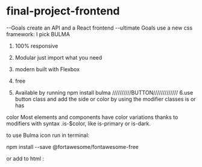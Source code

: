 # final-project-frontend

--Goals create an API and a React frontend
--ultimate Goals use a new css framework: I pick BULMA

1. 100% responsive
2. Modular just import what you need
3. modern built with Flexbox
4. free

5. Available by running
npm install bulma
//////////BUTTON/////////////
6.use  button class and add the side or color by using the modifier classes is or has


color
Most elements and components have color variations thanks to modifiers with syntax .is-$color, like is-primary or is-dark.


to use Bulma icon run in terminal:

npm install --save @fortawesome/fontawesome-free

or add to html : <script defer src="https://use.fontawesome.com/releases/v5.3.1/js/all.js"></script>
